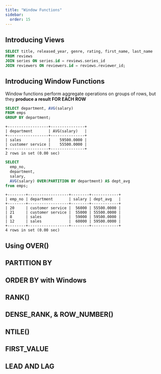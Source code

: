 ```yaml
---
title: "Window Functions"
sidebar:
  order: 15
---
```


## Introducing Views

```sql
SELECT title, released_year, genre, rating, first_name, last_name
FROM reviews
JOIN series ON series.id = reviews.series_id
JOIN reviewers ON reviewers.id = reviews.reviewer_id;
```

## Introducing Window Functions

Window functions perform aggregate operations on groups of rows, but they **produce a result FOR EACH ROW**

```sql
SELECT department, AVG(salary)
FROM emps
GROUP BY department;
```

```
+------------------+---------------+
| department       | AVG(salary)   |
+------------------+---------------+
| sales            |    59500.0000 |
| customer service |    55500.0000 |
+------------------+---------------+
2 rows in set (0.00 sec)
```

```sql
SELECT
  emp_no,
  department,
  salary,
  AVG(salary) OVER(PARTITION BY department) AS dept_avg
from emps;
```

```
+--------+------------------+--------+------------+
| emp_no | department       | salary | dept_avg   |
+--------+------------------+--------+------------+
| 20     | customer service |  56000 | 55500.0000 |
| 21     | customer service |  55000 | 55500.0000 |
| 8      | sales            |  59000 | 59500.0000 |
| 12     | sales            |  60000 | 59500.0000 |
+--------+------------------+--------+------------+
4 rows in set (0.00 sec)
```

## Using OVER()

## PARTITION BY

## ORDER BY with Windows

## RANK()

## DENSE_RANK, & ROW_NUMBER()

## NTILE()

## FIRST_VALUE

## LEAD AND LAG
